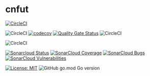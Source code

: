 # cnfut

[![CircleCI](https://dl.circleci.com/status-badge/img/gh/necais/cnfut/tree/main.svg?style=shield)](https://dl.circleci.com/status-badge/redirect/gh/necais/cnfut/tree/main)

![CircleCI](https://img.shields.io/circleci/build/github/necais/cnfut/main?style=plastic)
[![codecov](https://img.shields.io/codecov/c/github/necais/cnfut?style=plastic&token=GAZ72S3I2J)](https://codecov.io/gh/necais/cnfut)
[![Quality Gate Status](https://sonarcloud.io/api/project_badges/measure?project=cnfut&metric=alert_status)](https://sonarcloud.io/summary/new_code?id=cnfut)
![CircleCI](https://img.shields.io/circleci/build/github/necais/cnfut/main?style=plastic)

![CircleCI](https://img.shields.io/circleci/build/github/necais/cnfut/main?style=plastic)

 [![Sonarcloud Status](https://sonarcloud.io/api/project_badges/measure?project=cnfut&metric=alert_status)](https://sonarcloud.io/dashboard?id=cnfut) 
 [![SonarCloud Coverage](https://sonarcloud.io/api/project_badges/measure?project=cnfut&metric=coverage)](https://sonarcloud.io/component_measures/metric/coverage/list?id=cnfut)
 [![SonarCloud Bugs](https://sonarcloud.io/api/project_badges/measure?project=cnfut&metric=bugs)](https://sonarcloud.io/component_measures/metric/reliability_rating/list?id=cnfut)
 [![SonarCloud Vulnerabilities](https://sonarcloud.io/api/project_badges/measure?project=cnfut&metric=vulnerabilities)](https://sonarcloud.io/component_measures/metric/security_rating/list?id=cnfut)



[![License: MIT](https://img.shields.io/badge/License-MIT-blue.svg?style=plastic)](https://opensource.org/licenses/MIT)
![GitHub go.mod Go version](https://img.shields.io/github/go-mod/go-version/necais/cnfut?style=plastic)
